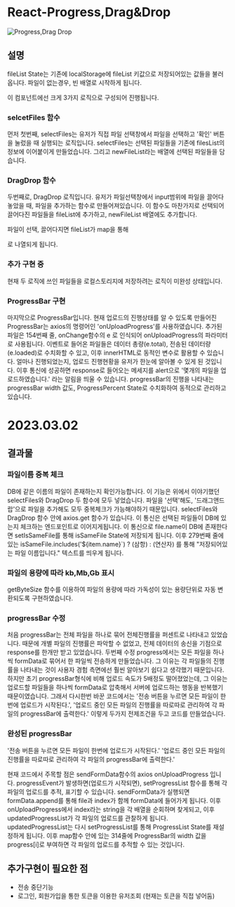# React-Progress,Drag&Drop

![Progress,Drag Drop](https://user-images.githubusercontent.com/117936577/222388510-052f1b96-5981-4137-94f2-f7bbba429344.gif)


## 설명

fileList State는 기존에 localStorage에 fileList 키값으로 저장되어있는 값들을 불러옵니다. 파일이 없는경우, 빈 배열로 시작하게 됩니다.

이 컴포넌트에선 크게 3가지 로직으로 구성되어 진행됩니다.

### selcetFiles 함수

먼저 첫번째, selectFiles는 유저가 직접 파일 선택창에서 파일을 선택하고 '확인' 버튼을 눌렀을 때 실행되는 로직입니다.
selectFiles는 선택된 파일들을 기존에 filesList의 정보에 이어붙이게 만들었습니다. 그리고 newFileList라는 배열에 선택된 파일들을 담습니다.

### DragDrop 함수

두번째로, DragDrop 로직입니다. 유저가 파일선택창에서 input범위에 파일을 끌어다 놓았을 때, 파일을 추가하는 함수로 만들어져있습니다. 이 함수도 마찬가지로 선택되어 끌어다진 파일들을 fileList에 추가하고, newFileList 배열에도 추가합니다.

파일이 선택, 끌어다지면 fileList가 map을 통해 <div className ="drop-file-preview__item"> 로 나열되게 됩니다.

### 추가 구현 중

현재 두 로직에 쓰인 파일들을 로컬스토리지에 저장하려는 로직이 미완성 상태입니다.

### ProgressBar 구현

마지막으로 ProgressBar입니다. 현재 업로드의 진행상태를 알 수 있도록 만들어진 ProgressBar는 axios의 명령어인 'onUploadProgress'를 사용하였습니다. 추가된 파일은 154번째 줄, onChange함수의 e 로 인식되어 onUploadProgress의 파라미터로 사용됩니다. 이벤트로 들어온 파일들은 데이터 총량(e.total), 전송된 데이터량(e.loaded)로 수치화할 수 있고, 이후 innerHTML로 동적인 변수로 활용할 수 있습니다. 얼마나 진행되었는지, 업로드 진행현황을 유저가 한눈에 알아볼 수 있게 된 것입니다. 이후 통신에 성공하면 response로 들어오는 메세지를 alert으로 '몇개의 파일을 업로드하였습니다.' 라는 알림을 띄울 수 있습니다. progressBar의 진행을 나타내는 progressBar width 값도, ProgressPercent State로 수치화하여 동적으로 관리하고 있습니다.

# 2023.03.02

## 결과물

### 파일이름 중복 체크

DB에 같은 이름의 파일이 존재하는지 확인가능합니다. 이 기능은 위에서 이야기했던 selectFiles와 DragDrop 두 함수에 모두 넣었습니다. 파일을 '선택'해도, '드래그앤드랍'으로 파일을 추가해도 모두 중복체크가 가능해야하기 때문입니다. selectFiles와 DragDrop 함수 안에 axios.get 함수가 있습니다. 이 통신은 선택된 파일들이 DB에 있는지 체크하는 엔드포인트로 이어지게됩니다. 이 통신으로 file.name이 DB에 존재한다면 setIsSameFile를 통해 isSameFile State에 저장되게 됩니다. 이후 279번째 줄에 있는 isSameFile.includes('${item.name}`) ? (삼항) : (연산자) 를 통해 "저장되어있는 파일 이름입니다." 텍스트를 띄우게 됩니다.

### 파일의 용량에 따라 kb,Mb,Gb 표시

getByteSize 함수를 이용하여 파일의 용량에 따라 가독성이 있는 용량단위로 자동 변환되도록 구현하였습니다.

### progressBar 수정

처음 progressBar는 전체 파일을 하나로 묶어 전체진행률을 퍼센트로 나타내고 있었습니다. 때문에 개별 파일의 진행률은 파악할 수 없었고, 전체 데이터의 송신을 기점으로 response를 한개만 받고 있었습니다. 두번째 수정 progress에서는 모든 파일을 하나씩 formData로 묶어서 한 파일씩 전송하게 만들었습니다. 그 이유는 각 파일들의 진행률을 나타내는 것이 사용자 경험 측면에선 훨씬 알아보기 쉽다고 생각했기 때문입니다. 하지만 초기 progressBar형식에 비해 업로드 속도가 5배정도 떨어졌었는데, 그 이유는 업로드할 파일들을 하나씩 formData로 압축해서 서버에 업로드하는 행동을 반복했기 때문이였습니다. 그래서 다시한번 바꾼 코드에서는 '전송 버튼을 누르면 모든 파일이 한번에 업로드가 시작된다.', '업로드 중인 모든 파일의 진행률을 따로따로 관리하여 각 파일의 progressBar에 출력한다.' 이렇게 두가지 전제조건을 두고 코드를 만들었습니다.

### 완성된 progressBar

'전송 버튼을 누르면 모든 파일이 한번에 업로드가 시작된다.'
'업로드 중인 모든 파일의 진행률을 따로따로 관리하여 각 파일의 progressBar에 출력한다.'

현재 코드에서 주목할 점은 sendFormData함수의 axios onUploadProgress 입니다.
progressEvent가 발생하면(업로드가 시작되면), setProgressList 함수를 통해 각 파일의 업로드를 추적, 표기할 수 있습니다. sendFormData가 실행되면 formData.append를 통해 file과 index가 함께 formData에 들어가게 됩니다. 이후 onUploadProgress에서 index라는 string을 각 배열을 순회하며 찾게되고, 이후 updatedProgressList가 각 파일의 업로드를 관찰하게 됩니다. updatedProgressList는 다시 setProgressList를 통해 ProgressList State를 재설정하게 됩니다. 이후 map함수 안에 있는 314줄에 ProgressBar의 width 값을 progress[i]로 부여하면 각 파일의 업로드를 추적할 수 있는 것입니다.

## 추가구현이 필요한 점

- 전송 중단기능
- 로그인, 회원가입을 통한 토큰을 이용한 유저조회 (현재는 토큰을 직접 넣어둠)
